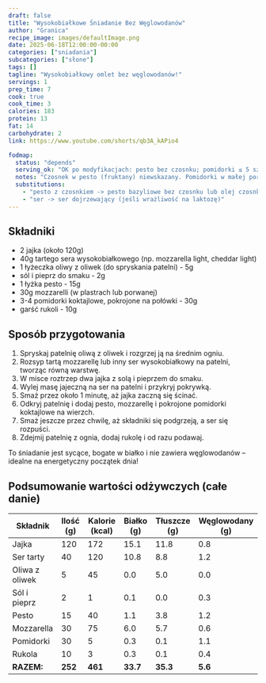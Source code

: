 ```yaml
---
draft: false
title: "Wysokobiałkowe Śniadanie Bez Węglowodanów"
author: "Granica"
recipe_image: images/defaultImage.png
date: 2025-06-18T12:00:00-00:00
categories: ["sniadania"]
subcategories: ["słone"]
tags: []
tagline: "Wysokobiałkowy omlet bez węglowodanów!"
servings: 1
prep_time: 7
cook: true
cook_time: 3
calories: 183
protein: 13
fat: 14
carbohydrate: 2
link: https://www.youtube.com/shorts/qb3A_kAPio4

fodmap:
  status: "depends"
  serving_ok: "OK po modyfikacjach: pesto bez czosnku; pomidorki ≤ 5 szt.; ser w małej porcji"
  notes: "Czosnek w pesto (fruktany) niewskazany. Pomidorki w małej porcji zwykle OK. Sery dojrzewające mają mało laktozy; mozzarella w umiarkowanej porcji."
  substitutions:
    - "pesto z czosnkiem -> pesto bazyliowe bez czosnku lub olej czosnkowy"
    - "ser -> ser dojrzewający (jeśli wrażliwość na laktozę)"
---
```


## Składniki
- 2 jajka (około 120g)
- 40g tartego sera wysokobiałkowego (np. mozzarella light, cheddar light)
- 1 łyżeczka oliwy z oliwek (do spryskania patelni) - 5g
- sól i pieprz do smaku - 2g
- 1 łyżka pesto - 15g
- 30g mozzarelli (w plastrach lub porwanej)
- 3-4 pomidorki koktajlowe, pokrojone na połówki - 30g
- garść rukoli - 10g

## Sposób przygotowania

1. Spryskaj patelnię oliwą z oliwek i rozgrzej ją na średnim ogniu.
2. Rozsyp tartą mozzarellę lub inny ser wysokobiałkowy na patelni, tworząc równą warstwę.
3. W misce roztrzep dwa jajka z solą i pieprzem do smaku.
4. Wylej masę jajeczną na ser na patelni i przykryj pokrywką.
5. Smaż przez około 1 minutę, aż jajka zaczną się ścinać.
6. Odkryj patelnię i dodaj pesto, mozzarellę i pokrojone pomidorki koktajlowe na wierzch.
7. Smaż jeszcze przez chwilę, aż składniki się podgrzeją, a ser się rozpuści.
8. Zdejmij patelnię z ognia, dodaj rukolę i od razu podawaj.

To śniadanie jest sycące, bogate w białko i nie zawiera węglowodanów – idealne na energetyczny początek dnia!

## Podsumowanie wartości odżywczych (całe danie)

| Składnik         | Ilość (g) | Kalorie (kcal) | Białko (g) | Tłuszcze (g) | Węglowodany (g) |
|------------------|-----------|---------------|------------|--------------|-----------------|
| Jajka            | 120       | 172           | 15.1       | 11.8         | 0.8             |
| Ser tarty        | 40        | 120           | 10.8       | 8.8          | 1.2             |
| Oliwa z oliwek   | 5         | 45            | 0.0        | 5.0          | 0.0             |
| Sól i pieprz     | 2         | 1             | 0.1        | 0.0          | 0.3             |
| Pesto            | 15        | 40            | 1.1        | 3.8          | 1.2             |
| Mozzarella       | 30        | 75            | 6.0        | 5.7          | 0.6             |
| Pomidorki        | 30        | 5             | 0.3        | 0.1          | 1.1             |
| Rukola           | 10        | 3             | 0.3        | 0.1          | 0.4             |
| **RAZEM:**       | **252**   | **461**       | **33.7**   | **35.3**     | **5.6**         |